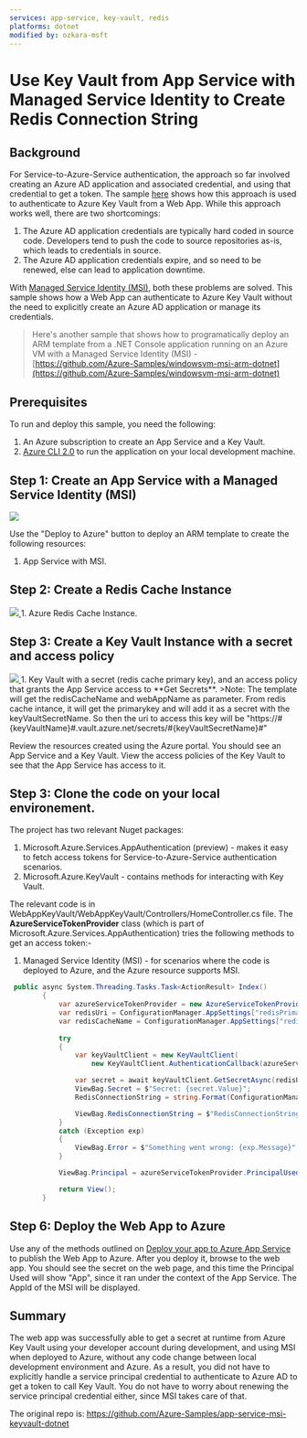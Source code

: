 ```yaml
---
services: app-service, key-vault, redis
platforms: dotnet
modified by: ozkara-msft
---
```



# Use Key Vault from App Service with Managed Service Identity to Create Redis Connection String

## Background
For Service-to-Azure-Service authentication, the approach so far involved creating an Azure AD application and associated credential, and using that credential to get a token. The sample [here](https://docs.microsoft.com/en-us/azure/key-vault/key-vault-use-from-web-application) shows how this approach is used to authenticate to Azure Key Vault from a Web App. While this approach works well, there are two shortcomings:
1. The Azure AD application credentials are typically hard coded in source code. Developers tend to push the code to source repositories as-is, which leads to credentials in source.
2. The Azure AD application credentials expire, and so need to be renewed, else can lead to application downtime.

With [Managed Service Identity (MSI)](https://docs.microsoft.com/en-us/azure/app-service/app-service-managed-service-identity), both these problems are solved. This sample shows how a Web App can authenticate to Azure Key Vault without the need to explicitly create an Azure AD application or manage its credentials. 

>Here's another sample that shows how to programatically deploy an ARM template from a .NET Console application running on an Azure VM with a Managed Service Identity (MSI) - [https://github.com/Azure-Samples/windowsvm-msi-arm-dotnet](https://github.com/Azure-Samples/windowsvm-msi-arm-dotnet)

## Prerequisites
To run and deploy this sample, you need the following:
1. An Azure subscription to create an App Service and a Key Vault. 
2. [Azure CLI 2.0](https://docs.microsoft.com/en-us/cli/azure/install-azure-cli?view=azure-cli-latest) to run the application on your local development machine.

## Step 1: Create an App Service with a Managed Service Identity (MSI)
<a href="https://portal.azure.com/#create/Microsoft.Template/uri/https://raw.githubusercontent.com/ozgurkarahan/app-service-msi-keyvault-dotnet/master/ArmTemplates/webapptemplate.json" target="_blank">
    <img src="http://azuredeploy.net/deploybutton.png"/>
</a>

Use the "Deploy to Azure" button to deploy an ARM template to create the following resources:
1. App Service with MSI.

## Step 2: Create a Redis Cache Instance 
<a href="https://portal.azure.com/#create/Microsoft.Template/uri/https://raw.githubusercontent.com/ozgurkarahan/app-service-msi-keyvault-dotnet/master/ArmTemplates/redisdeploytemplate.json" target="_blank">
    <img src="http://azuredeploy.net/deploybutton.png"/>
</a>
1. Azure Redis Cache Instance.

## Step 3: Create a Key Vault Instance with a secret and access policy 
<a href="https://portal.azure.com/#create/Microsoft.Template/uri/https://raw.githubusercontent.com/ozgurkarahan/app-service-msi-keyvault-dotnet/master/ArmTemplates/redisdeploytemplate.json" target="_blank">
    <img src="http://azuredeploy.net/deploybutton.png"/>
</a>
1. Key Vault with a secret (redis cache primary key), and an access policy that grants the App Service access to **Get Secrets**.
>Note: The template will get the redisCacheName and webAppName as parameter. From redis cache intance, it will get the primarykey and will add it as a secret with the keyVaultSecretName. So then the uri to access this key will be "https://#{keyVaultName}#.vault.azure.net/secrets/#{keyVaultSecretName}#"

Review the resources created using the Azure portal. You should see an App Service and a Key Vault. View the access policies of the Key Vault to see that the App Service has access to it. 

## Step 3: Clone the code on your local environement. 


The project has two relevant Nuget packages:
1. Microsoft.Azure.Services.AppAuthentication (preview) - makes it easy to fetch access tokens for Service-to-Azure-Service authentication scenarios. 
2. Microsoft.Azure.KeyVault - contains methods for interacting with Key Vault. 

The relevant code is in WebAppKeyVault/WebAppKeyVault/Controllers/HomeController.cs file. The **AzureServiceTokenProvider** class (which is part of Microsoft.Azure.Services.AppAuthentication) tries the following methods to get an access token:-
1. Managed Service Identity (MSI) - for scenarios where the code is deployed to Azure, and the Azure resource supports MSI. 

```csharp    
 public async System.Threading.Tasks.Task<ActionResult> Index()
        {
            var azureServiceTokenProvider = new AzureServiceTokenProvider();
            var redisUri = ConfigurationManager.AppSettings["redisPrimaryKeySecretUri"];
            var redisCacheName = ConfigurationManager.AppSettings["redisCacheName"];
            
            try
            {
                var keyVaultClient = new KeyVaultClient(
                    new KeyVaultClient.AuthenticationCallback(azureServiceTokenProvider.KeyVaultTokenCallback));

                var secret = await keyVaultClient.GetSecretAsync(redisUri).ConfigureAwait(false);
                ViewBag.Secret = $"Secret: {secret.Value}";
                RedisConnectionString = string.Format(ConfigurationManager.AppSettings["redisConnectionString"], redisCacheName, secret.Value);

                ViewBag.RedisConnectionString = $"RedisConnectionString: {RedisConnectionString}";
            }
            catch (Exception exp)
            {
                ViewBag.Error = $"Something went wrong: {exp.Message}";
            }

            ViewBag.Principal = azureServiceTokenProvider.PrincipalUsed != null ? $"Principal Used: {azureServiceTokenProvider.PrincipalUsed}" : string.Empty;

            return View();
        }
```


## Step 6: Deploy the Web App to Azure
Use any of the methods outlined on [Deploy your app to Azure App Service](https://docs.microsoft.com/en-us/azure/app-service-web/web-sites-deploy) to publish the Web App to Azure. 
After you deploy it, browse to the web app. You should see the secret on the web page, and this time the Principal Used will show "App", since it ran under the context of the App Service. 
The AppId of the MSI will be displayed. 

## Summary
The web app was successfully able to get a secret at runtime from Azure Key Vault using your developer account during development, and using MSI when deployed to Azure, without any code change between local development environment and Azure. 
As a result, you did not have to explicitly handle a service principal credential to authenticate to Azure AD to get a token to call Key Vault. You do not have to worry about renewing the service principal credential either, since MSI takes care of that.  


The original repo is: 
https://github.com/Azure-Samples/app-service-msi-keyvault-dotnet
